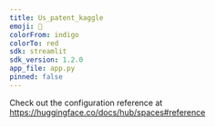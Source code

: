 ```yaml
---
title: Us_patent_kaggle
emoji: 🚀
colorFrom: indigo
colorTo: red
sdk: streamlit
sdk_version: 1.2.0
app_file: app.py
pinned: false
---
```


Check out the configuration reference at https://huggingface.co/docs/hub/spaces#reference
